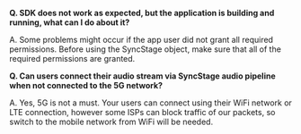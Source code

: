 __Q. SDK does not work as expected, but the application is building and running, what can I do about it?__

A. Some problems might occur if the app user did not grant all required permissions. Before using the SyncStage object, make sure that all of the required permissions are granted.

__Q. Can users connect their audio stream via SyncStage audio pipeline when not connected to the 5G network?__

A. Yes, 5G is not a must. Your users can connect using their WiFi network or LTE connection, however some ISPs can block traffic of our packets, so switch to the mobile network from WiFi will be needed.
